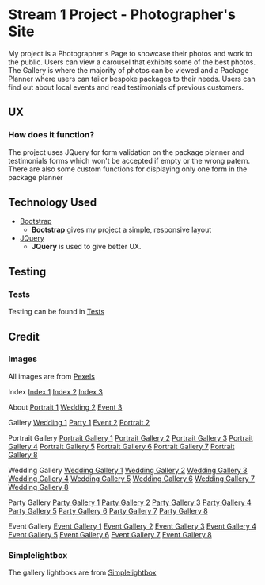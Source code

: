 # Stream 1 Project - Photographer's Site

My project is a Photographer's Page to showcase their photos and work to the
public. Users can view a carousel that exhibits some of the best photos. The Gallery
is where the majority of photos can be viewed and a Package Planner where users 
can tailor bespoke packages to their needs. Users can find out about local events
and read testimonials of previous customers.

## UX


### How does it function?

The project uses JQuery for form validation on the package planner and 
testimonials forms which won't be accepted if empty or the wrong patern. There
are also some custom functions for displaying only one form in the package planner

## Technology Used 

- [Bootstrap](http://getbootstrap.com/)
    - **Bootstrap** gives my project a simple, responsive layout
- [JQuery](https://jquery.com)
    - **JQuery** is used to give better UX.

## Testing

### Tests

Testing can be found in [Tests](/tests.pdf/)

## Credit

### Images

All images are from [Pexels](https://www.pexels.com/)

Index
[Index 1](https://www.pexels.com/photo/seaport-during-daytime-132037/)
[Index 2](https://www.pexels.com/photo/river-and-mountain-ahead-1327373/)
[Index 3](https://www.pexels.com/photo/landscape-nature-night-relaxation-36478/)

About
[Portrait 1](https://www.pexels.com/photo/camera-sony-man-37838/)
[Wedding 2](https://www.pexels.com/photo/midsection-of-woman-making-heart-shape-with-hands-256737/)
[Event 3](https://www.pexels.com/photo/restaurant-party-architecture-windows-34166/)

Gallery
[Wedding 1](https://www.pexels.com/photo/adult-beautiful-bride-card-388240/)
[Party 1](https://www.pexels.com/photo/birthday-cake-celebrate-celebration-6679/)
[Event 2](https://www.pexels.com/photo/bar-drinks-party-champagne-16408/)
[Portrait 2](https://www.pexels.com/photo/man-young-happy-smiling-91227/)

Portrait Gallery
[Portrait Gallery 1](https://www.pexels.com/photo/woman-wearing-coat-762020/)
[Portrait Gallery 2](https://www.pexels.com/photo/man-wearing-black-zip-up-jacket-near-beach-smiling-at-the-photo-736716/)
[Portrait Gallery 3](https://www.pexels.com/photo/adolescence-attractive-beautiful-blur-573299/)
[Portrait Gallery 4](https://www.pexels.com/photo/blur-boy-casual-close-up-428333/)
[Portrait Gallery 5](https://www.pexels.com/photo/portrait-of-young-woman-247322/)
[Portrait Gallery 6](https://www.pexels.com/photo/man-in-beanie-holding-his-shoulder-193355/)
[Portrait Gallery 7](https://www.pexels.com/photo/adult-beautiful-blonde-blur-324658/)
[Portrait Gallery 8](https://www.pexels.com/photo/men-s-gray-crew-neck-shirt-160914/)

Wedding Gallery
[Wedding Gallery 1](https://www.pexels.com/photo/wedding-preparation-313707/)
[Wedding Gallery 2](https://www.pexels.com/photo/woman-wearing-beige-bridal-gown-during-day-time-193040/)
[Wedding Gallery 3](https://www.pexels.com/photo/man-couple-love-people-136422/)
[Wedding Gallery 4](https://www.pexels.com/photo/bride-and-groom-walking-down-the-aisle-794254/)
[Wedding Gallery 5](https://www.pexels.com/photo/adult-bridal-bride-brunette-341372/)
[Wedding Gallery 6](https://www.pexels.com/photo/blur-book-close-up-decoration-288008/)
[Wedding Gallery 7](https://www.pexels.com/photo/silhouette-of-wedding-couple-holding-hands-under-cloudy-blue-sky-37521/)
[Wedding Gallery 8](https://www.pexels.com/photo/adult-boutonniere-celebration-ceremony-372176/)

Party Gallery
[Party Gallery 1](https://www.pexels.com/photo/photo-of-women-wearing-masks-787961/)
[Party Gallery 2](https://www.pexels.com/photo/woman-in-black-shirt-806715/)
[Party Gallery 3](https://www.pexels.com/photo/celebration-colorful-colourful-cupcakes-587741/)
[Party Gallery 4](https://www.pexels.com/photo/birthday-blue-bottle-candies-125545/)
[Party Gallery 5](https://www.pexels.com/photo/pink-and-red-balloons-during-daytime-226718/)
[Party Gallery 6](https://www.pexels.com/photo/blur-close-up-defocused-depth-of-field-428124/)
[Party Gallery 7](https://www.pexels.com/photo/happy-new-year-decorative-plate-714703/)
[Party Gallery 8](https://www.pexels.com/photo/birthday-blur-candle-celebration-269798/)

Event Gallery
[Event Gallery 1](https://www.pexels.com/photo/fireworks-display-at-sydney-opera-house-799959/)
[Event Gallery 2](https://www.pexels.com/photo/people-sitting-watching-in-the-theater-301987/)
[Event Gallery 3](https://www.pexels.com/photo/crowd-in-front-of-people-playing-musical-instrument-during-nighttime-196652/)
[Event Gallery 4](https://www.pexels.com/photo/black-microphone-64057/)
[Event Gallery 5](https://www.pexels.com/photo/person-in-traditional-dress-at-the-street-784707/)
[Event Gallery 6](https://www.pexels.com/photo/man-running-in-marathon-792774/)
[Event Gallery 7](https://www.pexels.com/photo/action-adult-american-football-athletes-303353/)
[Event Gallery 8](https://www.pexels.com/photo/road-man-people-vehicle-139976/)


### Simplelightbox

The gallery lightboxs are from [Simplelightbox](https://www.jqueryscript.net/lightbox/Responsive-Touch-enabled-jQuery-Image-Lightbox-Plugin.html)